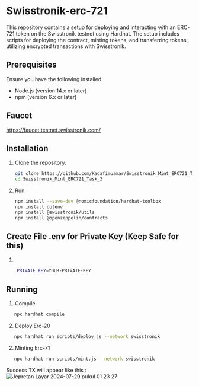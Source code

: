 # Swisstronik-erc-721

This repository contains a setup for deploying and interacting with an ERC-721 token on the Swisstronik testnet using Hardhat. The setup includes scripts for deploying the contract, minting tokens, and transferring tokens, utilizing encrypted transactions with Swisstronik.

## Prerequisites

Ensure you have the following installed:

- Node.js (version 14.x or later)
- npm (version 6.x or later)

## Faucet

https://faucet.testnet.swisstronik.com/

## Installation

1. Clone the repository:

    ```bash
    git clone https://github.com/Kadafimuamar/Swisstronik_Mint_ERC721_Task_3.git
    cd Swisstronik_Mint_ERC721_Task_3
    ```

2. Run

    ```bash
    npm install --save-dev @nomicfoundation/hardhat-toolbox
    npm install dotenv
    npm install @swisstronik/utils
    npm install @openzeppelin/contracts
    ```

## Create File .env for Private Key (Keep Safe for this)

1. 

```bash
    PRIVATE_KEY=YOUR-PRIVATE-KEY
```



## Running

1. Compile

 ```bash
    npx hardhat compile
```

2. Deploy Erc-20

 ```bash
    npx hardhat run scripts/deploy.js --network swisstronik
```

2. Minting Erc-71

 ```bash
    npx hardhat run scripts/mint.js --network swisstronik
```

Success TX will appear like this :
![Jepretan Layar 2024-07-29 pukul 01 23 27](https://github.com/user-attachments/assets/1f543f25-84b1-422a-89b5-6ccb1a67146d)


